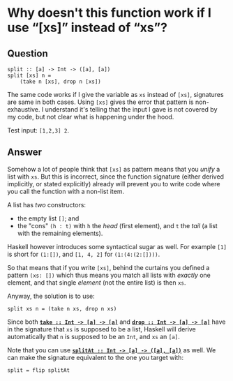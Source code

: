 
# Why doesn&apos;t this function work if I use &#x201C;[xs]&#x201D; instead of &#x201C;xs&#x201D;?

## Question
        
    split :: [a] -> Int -> ([a], [a])
    split [xs] n = 
        (take n [xs], drop n [xs])
    

The same code works if I give the variable as `xs` instead of `[xs]`, signatures are same in both cases. Using `[xs]` gives the error that pattern is non-exhaustive. I understand it's telling that the input I gave is not covered by my code, but not clear what is happening under the hood.

Test input: `[1,2,3] 2`.

## Answer
        
Somehow a lot of people think that `[xs]` as pattern means that you _unify_ a list with `xs`. But this is incorrect, since the function signature (either derived implicitly, or stated explicitly) already will prevent you to write code where you call the function with a non-list item.

A list has _two_ constructors:

*   the empty list `[]`; and
*   the "cons" `(h : t)` with `h` the _head_ (first element), and `t` the _tail_ (a list with the remaining elements).

Haskell however introduces some syntactical sugar as well. For example `[1]` is short for `(1:[])`, and `[1, 4, 2]` for `(1:(4:(2:[])))`.

So that means that if you write `[xs]`, behind the curtains you defined a pattern `(xs: [])` which thus means you match all lists with _exactly_ one element, and that single _element_ (not the entire list) is then `xs`.

Anyway, the solution is to use:

    split xs n = (take n xs, drop n xs)

Since both [**`take :: Int -> [a] -> [a]`**](http://hackage.haskell.org/package/base-4.10.1.0/docs/Prelude.html#v:take) and [**`drop :: Int -> [a] -> [a]`**](http://hackage.haskell.org/package/base-4.10.1.0/docs/Prelude.html#v:drop) have in the signature that `xs` is supposed to be a list, Haskell will derive automatically that `n` is supposed to be an `Int`, and `xs` an `[a]`.

Note that you can use [**`splitAt :: Int -> [a] -> ([a], [a])`**](http://hackage.haskell.org/package/base-4.10.1.0/docs/Prelude.html#v:splitAt) as well. We can make the signature equivalent to the one you target with:

    split = flip splitAt

